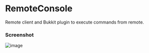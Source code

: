 # RemoteConsole
Remote client and Bukkit plugin to execute commands from remote.

### Screenshot
![image](https://user-images.githubusercontent.com/36128276/175402420-53a0f4a7-3993-4e63-99d6-e55c8be1f0c6.png)
